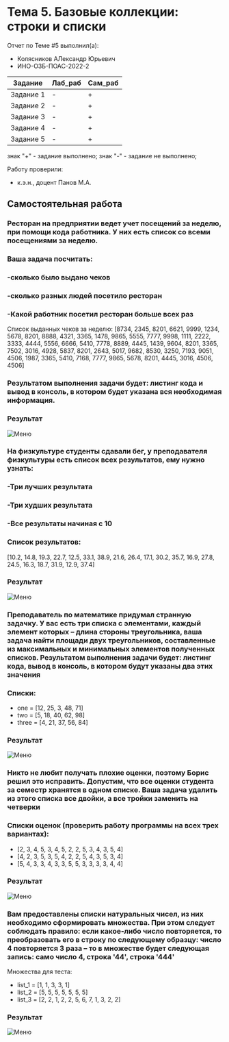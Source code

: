 # Тема 5. Базовые коллекции: строки и списки
Отчет по Теме #5 выполнил(а):
- Колясников АЛександр Юрьевич
- ИНО-ОЗБ-ПОАС-2022-2

| Задание | Лаб_раб | Сам_раб |
| ------ | ------ | ------ |
| Задание 1 | - | + |
| Задание 2 | - | + |
| Задание 3 | - | + |
| Задание 4 | - | + |
| Задание 5 | - | + |

знак "+" - задание выполнено; знак "-" - задание не выполнено;

Работу проверили:
- к.э.н., доцент Панов М.А.

## Самостоятельная работа
### Ресторан на предприятии ведет учет посещений за неделю, при помощи кода работника. У них есть список со всеми посещениями за неделю.
### Ваша задача посчитать:
### -сколько было выдано чеков
### -сколько разных людей посетило ресторан
### -Какой работник посетил ресторан больше всех раз
Список выданных чеков за неделю:
[8734, 2345, 8201, 6621, 9999, 1234, 5678, 8201, 8888, 4321, 3365, 1478, 9865, 5555, 7777,
9998, 1111, 2222, 3333, 4444, 5556, 6666, 5410, 7778, 8889, 4445, 1439, 9604, 8201, 3365,
7502, 3016, 4928, 5837, 8201, 2643, 5017, 9682, 8530, 3250, 7193, 9051, 4506, 1987, 3365,
5410, 7168, 7777, 9865, 5678, 8201, 4445, 3016, 4506, 4506]
### Результатом выполнения задачи будет: листинг кода и вывод в консоль, в котором будет указана вся необходимая информация.
### Результат
![Меню](https://github.com/BlitzkriegBop666/software_engineering/blob/Tema_5/lab_5/pic/lab_5_1.png)

### На физкультуре студенты сдавали бег, у преподавателя физкультуры есть список всех результатов, ему нужно узнать:
### -Три лучших результата
### -Три худших результата
### -Все результаты начиная с 10
### Список результатов:
[10.2, 14.8, 19.3, 22.7, 12.5, 33.1, 38.9, 21.6, 26.4, 17.1, 30.2, 35.7, 16.9, 27.8, 24.5, 16.3, 18.7, 31.9, 12.9, 37.4]
### Результат
![Меню](https://github.com/BlitzkriegBop666/software_engineering/blob/Tema_5/lab_5/pic/lab_5_2.png)

### Преподаватель по математике придумал странную задачку. У вас есть три списка с элементами, каждый элемент которых – длина стороны треугольника, ваша задача найти площади двух треугольников, составленные из максимальных и минимальных элементов полученных списков. Результатом выполнения задачи будет: листинг кода, вывод в консоль, в котором будут указаны два этих значения

### Списки:
- one = [12, 25, 3, 48, 71]
- two = [5, 18, 40, 62, 98]
- three = [4, 21, 37, 56, 84]

### Результат
![Меню](https://github.com/BlitzkriegBop666/software_engineering/blob/Tema_5/lab_5/pic/lab_5_3.png)

### Никто не любит получать плохие оценки, поэтому Борис решил это исправить. Допустим, что все оценки студента за семестр хранятся в одном списке. Ваша задача удалить из этого списка все двойки, а все тройки заменить на четверки
### Списки оценок (проверить работу программы на всех трех вариантах):
- [2, 3, 4, 5, 3, 4, 5, 2, 2, 5, 3, 4, 3, 5, 4]
- [4, 2, 3, 5, 3, 5, 4, 2, 2, 5, 4, 3, 5, 3, 4]
- [5, 4, 3, 3, 4, 3, 3, 5, 5, 3, 3, 3, 3, 4, 4]
### Результат
![Меню](https://github.com/BlitzkriegBop666/software_engineering/blob/Tema_5/lab_5/pic/lab_5_4.png)

### Вам предоставлены списки натуральных чисел, из них необходимо сформировать множества. При этом следует соблюдать правило: если какое-либо число повторяется, то преобразовать его в строку по следующему образцу: число 4 повторяется 3 раза – то в множестве будет следующая запись: само число 4, строка '44', строка '444'
Множества для теста:
- list_1 = [1, 1, 3, 3, 1]
- list_2 = [5, 5, 5, 5, 5, 5, 5]
- list_3 = [2, 2, 1, 2, 2, 5, 6, 7, 1, 3, 2, 2]
### Результат
![Меню](https://github.com/BlitzkriegBop666/software_engineering/blob/Tema_5/lab_5/pic/lab_5_5.png)
